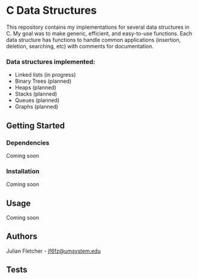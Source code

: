 # C Data Structures

This repository contains my implementations for several data structures in C. My goal was to make generic, efficient, and easy-to-use functions. Each data structure has functions to handle common applications (insertion, deletion, searching, etc) with comments for documentation. 

### Data structures implemented:
* Linked lists (in progress)
* Binary Trees (planned)
* Heaps (planned)
* Stacks (planned)
* Queues (planned)
* Graphs (planned)

## Getting Started

### Dependencies
Coming soon

### Installation 
Coming soon

## Usage
Coming soon

## Authors
Julian Fletcher - jf6fz@umsystem.edu

## Tests
